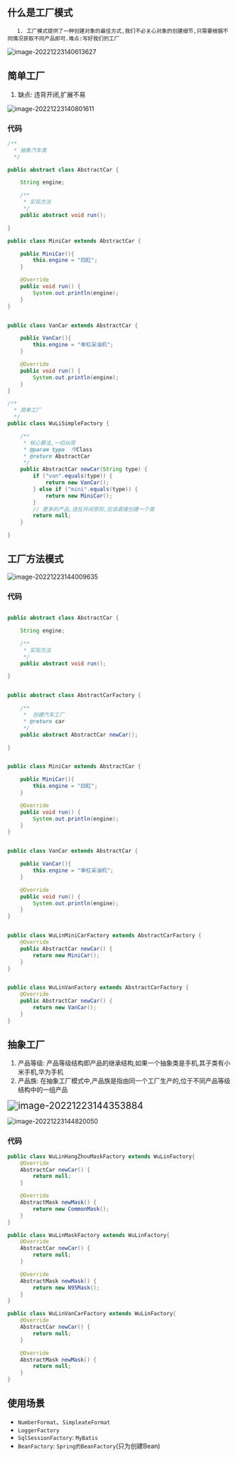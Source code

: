 ## 什么是工厂模式

       1. 工厂模式提供了一种创建对象的最佳方式,我们不必关心对象的创建细节,只需要根据不同情况获取不同产品即可.难点:写好我们的工厂

![image-20221223140613627](.\images\20221223gc.png)

## 简单工厂

1. 缺点: 违背开闭,扩展不易

![image-20221223140801611](.\images\20221223_1.png)

###  代码

```java
/**
  * 抽象汽车类
  */

public abstract class AbstractCar {

    String engine;

    /**
     * 实现方法
     */
    public abstract void run();

}

```

```java
public class MiniCar extends AbstractCar {

    public MiniCar(){
        this.engine = "四缸";
    }

    @Override
    public void run() {
        System.out.println(engine);
    }
}
```

```java

public class VanCar extends AbstractCar {

    public VanCar(){
        this.engine = "单杠采油机";
    }

    @Override
    public void run() {
        System.out.println(engine);
    }
}
```

```java
/**  
  * 简单工厂
  */
public class WuLiSimpleFactory {

    /**
     * 核心算法,一切从简
     * @param type  传Class
     * @return AbstractCar
     */
    public AbstractCar newCar(String type) {
        if ("van".equals(type)) {
            return new VanCar();
        } else if ("mini".equals(type)) {
            return new MiniCar();
        }
        // 更多的产品,违反开闭原则,应该直接创建一个类
        return null;
    }

}
```

##  工厂方法模式

   ![image-20221223144009635](.\images\20221223_4.png)

### 代码

```java

public abstract class AbstractCar {

    String engine;

    /**
     * 实现方法
     */
    public abstract void run();

}
```

```java

public abstract class AbstractCarFactory {

    /**
     *  创建汽车工厂
     * @return car
     */
    public abstract AbstractCar newCar();

}
```

```java

public class MiniCar extends AbstractCar {

    public MiniCar(){
        this.engine = "四缸";
    }

    @Override
    public void run() {
        System.out.println(engine);
    }
}
```

```java

public class VanCar extends AbstractCar {

    public VanCar(){
        this.engine = "单杠采油机";
    }

    @Override
    public void run() {
        System.out.println(engine);
    }
}

```

```java

public class WuLinMiniCarFactory extends AbstractCarFactory {
    @Override
    public AbstractCar newCar() {
        return new MiniCar();
    }
}
```

```java

public class WuLinVanFactory extends AbstractCarFactory {
    @Override
    public AbstractCar newCar() {
        return new VanCar();
    }
}

```

## 抽象工厂

1.  产品等级: 产品等级结构即产品的继承结构,如果一个抽象类是手机,其子类有小米手机,华为手机
2. 产品族: 在抽象工厂模式中,产品族是指由同一个工厂生产的,位于不同产品等级结构中的一组产品

<img src=".\images\20221223_5.png" alt="image-20221223144353884" style="zoom:150%;" />

![image-20221223144820050](.\images\202212236.png)

### 代码

```java
public class WuLinHangZhouMaskFactory extends WuLinFactory{
    @Override
    AbstractCar newCar() {
        return null;
    }

    @Override
    AbstractMask newMask() {
        return new CommonMask();
    }
}

```

```java
public class WuLinMaskFactory extends WuLinFactory{
    @Override
    AbstractCar newCar() {
        return null;
    }

    @Override
    AbstractMask newMask() {
        return new N95Mask();
    }
}

```

```java
public class WuLinVanCarFactory extends WuLinFactory{
    @Override
    AbstractCar newCar() {
        return null;
    }

    @Override
    AbstractMask newMask() {
        return null;
    }
}

```

## 使用场景

- `NumberFormat`、`SimpleateFormat`
- `LoggerFactory`
- `SqlSessionFactory`: `MyBatis`
- `BeanFactory`: `Spring的BeanFactory`(只为创建Bean)